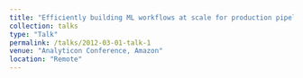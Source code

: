 ```yaml
---
title: "Efficiently building ML workflows at scale for production pipelines"
collection: talks
type: "Talk"
permalink: /talks/2012-03-01-talk-1
venue: "Analyticon Conference, Amazon"
location: "Remote"
---
```

